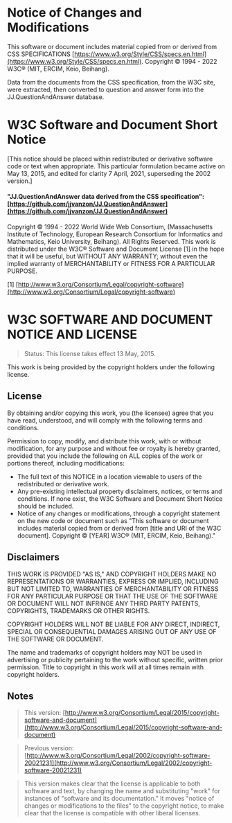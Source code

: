 Notice of Changes and Modifications
===================================

This software or document includes material copied from or derived from CSS SPEC­I­FI­CA­TIONS [https://www.w3.org/Style/CSS/specs.en.html](https://www.w3.org/Style/CSS/specs.en.html). Copyright © 1994 - 2022 W3C® (MIT, ERCIM, Keio, Beihang).

Data from the documents from the CSS specification, from the W3C site, were extracted, then converted to question and answer form into the JJ.QuestionAndAnswer database.


W3C Software and Document Short Notice
======================================

[This notice should be placed within redistributed or derivative software code or text when appropriate. This particular formulation became active on May 13, 2015, and edited for clarity 7 April, 2021, superseding the 2002 version.]

#### "JJ.QuestionAndAnswer data derived from the CSS specification": [https://github.com/jjvanzon/JJ.QuestionAndAnswer](https://github.com/jjvanzon/JJ.QuestionAndAnswer)

Copyright © 1994 - 2022 World Wide Web Consortium, (Massachusetts Institute of Technology, European Research Consortium for Informatics and Mathematics, Keio University, Beihang). All Rights Reserved. This work is distributed under the W3C® Software and Document License [1] in the hope that it will be useful, but WITHOUT ANY WARRANTY; without even the implied warranty of MERCHANTABILITY or FITNESS FOR A PARTICULAR PURPOSE.

[1] [http://www.w3.org/Consortium/Legal/copyright-software](http://www.w3.org/Consortium/Legal/copyright-software)


W3C SOFTWARE AND DOCUMENT NOTICE AND LICENSE
============================================

> Status: This license takes effect 13 May, 2015.

This work is being provided by the copyright holders under the following license.

License
-------

By obtaining and/or copying this work, you (the licensee) agree that you have read, understood, and will comply with the following terms and conditions.

Permission to copy, modify, and distribute this work, with or without modification, for any purpose and without fee or royalty is hereby granted, provided that you include the following on ALL copies of the work or portions thereof, including modifications:

- The full text of this NOTICE in a location viewable to users of the redistributed or derivative work.
- Any pre-existing intellectual property disclaimers, notices, or terms and conditions. If none exist, the W3C Software and Document Short Notice should be included.
- Notice of any changes or modifications, through a copyright statement on the new code or document such as "This software or document includes material copied from or derived from [title and URI of the W3C document]. Copyright © [YEAR] W3C® (MIT, ERCIM, Keio, Beihang)."

Disclaimers
-----------

THIS WORK IS PROVIDED "AS IS," AND COPYRIGHT HOLDERS MAKE NO REPRESENTATIONS OR WARRANTIES, EXPRESS OR IMPLIED, INCLUDING BUT NOT LIMITED TO, WARRANTIES OF MERCHANTABILITY OR FITNESS FOR ANY PARTICULAR PURPOSE OR THAT THE USE OF THE SOFTWARE OR DOCUMENT WILL NOT INFRINGE ANY THIRD PARTY PATENTS, COPYRIGHTS, TRADEMARKS OR OTHER RIGHTS.

COPYRIGHT HOLDERS WILL NOT BE LIABLE FOR ANY DIRECT, INDIRECT, SPECIAL OR CONSEQUENTIAL DAMAGES ARISING OUT OF ANY USE OF THE SOFTWARE OR DOCUMENT.

The name and trademarks of copyright holders may NOT be used in advertising or publicity pertaining to the work without specific, written prior permission. Title to copyright in this work will at all times remain with copyright holders.

Notes
-----

> This version: [http://www.w3.org/Consortium/Legal/2015/copyright-software-and-document](http://www.w3.org/Consortium/Legal/2015/copyright-software-and-document)

> Previous version: [http://www.w3.org/Consortium/Legal/2002/copyright-software-20021231](http://www.w3.org/Consortium/Legal/2002/copyright-software-20021231)

> This version makes clear that the license is applicable to both software and text, by changing the name and substituting "work" for instances of "software and its documentation." It moves "notice of changes or modifications to the files" to the copyright notice, to make clear that the license is compatible with other liberal licenses.
